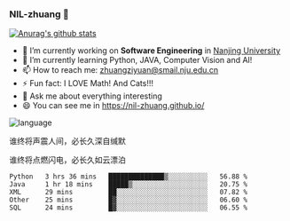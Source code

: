 ### NIL-zhuang 👋

<!--
**NIL-zhuang/NIL-zhuang** is a ✨ _special_ ✨ repository because its `README.md` (this file) appears on your GitHub profile.

Here are some ideas to get you started:

- 🔭 I’m currently working on ...
- 🌱 I’m currently learning ...
- 👯 I’m looking to collaborate on ...
- 🤔 I’m looking for help with ...
- 💬 Ask me about ...
- 📫 How to reach me: ...
- 😄 Pronouns: ...
- ⚡ Fun fact: ...
-->

[![Anurag's github stats](https://github-readme-stats.vercel.app/api?username=NIL-zhuang)](https://github.com/anuraghazra/github-readme-stats)

- 🔭 I’m currently working on **Software Engineering** in [Nanjing University](https://www.nju.edu.cn/)
- 🌱 I’m currently learning Python, JAVA, Computer Vision and AI!
- 📫 How to reach me: zhuangziyuan@smail.nju.edu.cn
- ⚡ Fun fact: I LOVE Math! And Cats!!!
- 💬 Ask me about everything interesting
- 😄 You can see me in https://nil-zhuang.github.io/

![language](https://github-readme-stats.vercel.app/api/top-langs/?username=NIL-zhuang&hide=TeX&layout=compact&theme=dark)

谁终将声震人间，必长久深自缄默

谁终将点燃闪电，必长久如云漂泊

<!--START_SECTION:waka-->
```text
Python   3 hrs 36 mins   ██████████████▒░░░░░░░░░░   56.88 % 
Java     1 hr 18 mins    █████▒░░░░░░░░░░░░░░░░░░░   20.75 % 
XML      29 mins         ██░░░░░░░░░░░░░░░░░░░░░░░   07.82 % 
Other    25 mins         █▓░░░░░░░░░░░░░░░░░░░░░░░   06.60 % 
SQL      24 mins         █▓░░░░░░░░░░░░░░░░░░░░░░░   06.55 % 
```
<!--END_SECTION:waka-->
